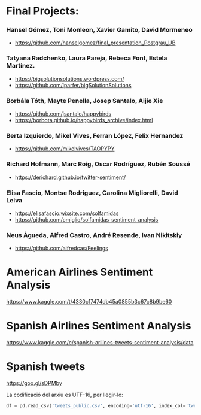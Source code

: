 # Final Projects:
### Hansel Gómez, Toni Monleon, Xavier Gamito, David Mormeneo
+ https://github.com/hanselgomez/final_presentation_Postgrau_UB

### Tatyana Radchenko, Laura Pareja, Rebeca Font, Estela Martínez.
+ https://bigsolutionsolutions.wordpress.com/
+ https://github.com/lparfer/bigSolutionSolutions

### Borbála Tóth, Mayte Penella, Josep Santalo, Aijie Xie
+ https://github.com/jsantalo/happybirds
+ https://borbota.github.io/happybirds_archive/index.html

### Berta Izquierdo, Mikel Vives, Ferran López, Felix Hernandez
+ https://github.com/mikelvives/TAOPYPY

### Richard Hofmann, Marc Roig, Oscar Rodríguez, Rubén Soussé
+ https://derichard.github.io/twitter-sentiment/

### Elisa Fascio, Montse Rodriguez, Carolina Migliorelli, David Leiva
+ https://elisafascio.wixsite.com/solfamidas
+ https://github.com/cmiglio/solfamidas_sentiment_analysis

### Neus Àgueda, Alfred Castro, André Resende, Ivan Nikitskiy
+ https://github.com/alfredcas/Feelings
# American Airlines Sentiment Analysis

https://www.kaggle.com/t/4330c17474db45a0855b3c67c8b9be60

# Spanish Airlines Sentiment Analysis

https://www.kaggle.com/c/spanish-arilines-tweets-sentiment-analysis/data

# Spanish tweets
https://goo.gl/sDPMby

La codificació del arxiu es UTF-16, per llegir-lo:

```python
df = pd.read_csv('tweets_public.csv', encoding='utf-16', index_col='tweet_id', sep=',')
```
